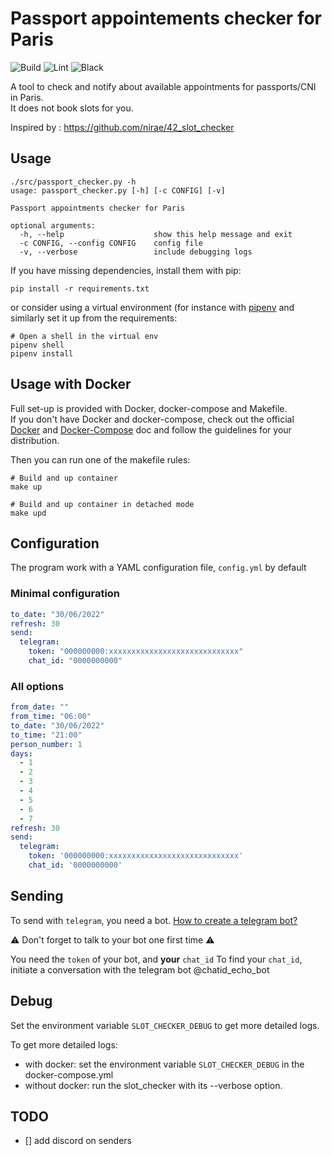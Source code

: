 # Passport appointements checker for Paris

![Build](https://github.com/nirae/paris_passport_checker/workflows/Build/badge.svg)
![Lint](https://github.com/nirae/paris_passport_checker/workflows/Lint/badge.svg)
![Black](https://github.com/nirae/paris_passport_checker/workflows/Black/badge.svg)

A tool to check and notify about available appointments for passports/CNI in Paris.  
It does not book slots for you.

Inspired by : https://github.com/nirae/42_slot_checker

## Usage

```
./src/passport_checker.py -h
usage: passport_checker.py [-h] [-c CONFIG] [-v]

Passport appointments checker for Paris

optional arguments:
  -h, --help                    show this help message and exit
  -c CONFIG, --config CONFIG    config file
  -v, --verbose                 include debugging logs
```

If you have missing dependencies, install them with pip:

```
pip install -r requirements.txt
```

or consider using a virtual environment (for instance with [pipenv](https://pypi.org/project/pipenv/) and similarly set it up from the requirements:

```
# Open a shell in the virtual env
pipenv shell
pipenv install
```

## Usage with Docker

Full set-up is provided with Docker, docker-compose and Makefile.  
If you don't have Docker and docker-compose, check out the official [Docker](https://docs.docker.com/get-docker/) and [Docker-Compose](https://docs.docker.com/compose/install/) doc and follow the guidelines for your distribution.

Then you can run one of the makefile rules:

```
# Build and up container
make up

# Build and up container in detached mode
make upd
```

## Configuration

The program work with a YAML configuration file, `config.yml` by default

### Minimal configuration

```yml
to_date: "30/06/2022"
refresh: 30
send:
  telegram:
    token: "000000000:xxxxxxxxxxxxxxxxxxxxxxxxxxxxx"
    chat_id: "0000000000"
```

### All options

```yml
from_date: ""
from_time: "06:00"
to_date: "30/06/2022"
to_time: "21:00"
person_number: 1
days:
  - 1
  - 2
  - 3
  - 4
  - 5
  - 6
  - 7
refresh: 30
send:
  telegram:
    token: '000000000:xxxxxxxxxxxxxxxxxxxxxxxxxxxxx'
    chat_id: '0000000000'

```

## Sending

To send with `telegram`, you need a bot. [How to create a telegram bot?](https://fr.jeffprod.com/blog/2017/creer-un-bot-telegram/)

:warning: Don't forget to talk to your bot one first time :warning:

You need the `token` of your bot, and **your** `chat_id`
To find your `chat_id`, initiate a conversation with the telegram bot @chatid_echo_bot

## Debug

Set the environment variable `SLOT_CHECKER_DEBUG` to get more detailed logs.

To get more detailed logs:

- with docker: set the environment variable `SLOT_CHECKER_DEBUG` in the docker-compose.yml
- without docker: run the slot_checker with its --verbose option.

## TODO

- [] add discord on senders
```
